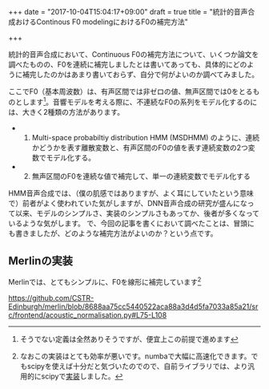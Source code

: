 +++
date = "2017-10-04T15:04:17+09:00"
draft = true
title = "統計的音声合成おけるContinous F0 modelingにおけるF0の補完方法"

+++


統計的音声合成において、Continuous F0の補完方法について、いくつか論文を調べたものの、F0を連続に補完しましたとは書いてあっても、具体的にどのように補完したのかはあまり書いておらず、自分で何がよいのか調べてみました。

ここでF0（基本周波数）は、有声区間では非ゼロの値、無声区間では0をとるものとします[^1]。音響モデルを考える際に、不連続なF0の系列をモデル化するのには、大きく2種類の方法があります。

- 1. Multi-space probabiltiy distribution HMM (MSDHMM) のように、連続かどうかを表す離散変数と、有声区間のF0の値を表す連続変数の2つ変数でモデル化する。
- 2. 無声区間のF0を連続な値で補完して、単一の連続変数でモデル化する

HMM音声合成では、（僕の肌感ではありますが、よく耳にしていたという意味で）前者がよく使われていた気がしますが、DNN音声合成の研究が盛んになって以来、モデルのシンプルさ、実装のシンプルさもあってか、後者が多くなっているような気がします。
で、今回の記事を書くにおいて調べたことは、冒頭にも書きましたが、どのような補完方法がよいのか？という点です。

## Merlinの実装

Merlinでは、とてもシンプルに、F0を線形に補完しています[^2]

https://github.com/CSTR-Edinburgh/merlin/blob/8688aa75cc5440522aca88a3d4d5fa7033a85a21/src/frontend/acoustic_normalisation.py#L75-L108

[^1]: そうでない定義は全然ありそうですが、便宜上この前提で進めます
[^2]: なおこの実装はとても効率が悪いです。numbaで大幅に高速化できます。でもscipyを使えば十分だと気づいたのでので、自前ライブラリでは、より汎用的にscipyで[実装](https://r9y9.github.io/nnmnkwii/latest/references/generated/nnmnkwii.preprocessing.f0.interp1d.html#nnmnkwii.preprocessing.f0.interp1d)しました。
